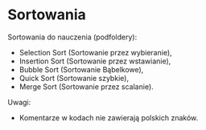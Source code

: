 # Sortowania

Sortowania do nauczenia (podfoldery):
- Selection Sort (Sortowanie przez wybieranie),
- Insertion Sort (Sortowanie przez wstawianie),
- Bubble Sort (Sortowanie Bąbelkowe),
- Quick Sort (Sortowanie szybkie),
- Merge Sort (Sortowanie przez scalanie).

Uwagi:
- Komentarze w kodach nie zawierają polskich znaków.
